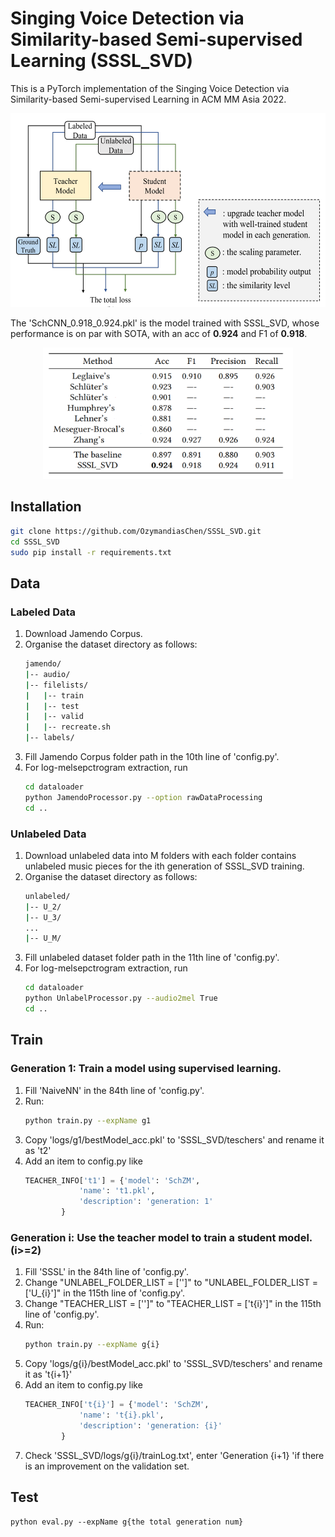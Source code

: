 # Singing Voice Detection via Similarity-based Semi-supervised Learning (SSSL_SVD)    

This is a PyTorch implementation of the Singing Voice Detection via Similarity-based Semi-supervised Learning in ACM MM Asia 2022.       
<div align=center><img width="560" height="310" src="./figs/SSSL_SVD_method.png" alt="Singing Voice Detection via Similarity-based Semi-supervised Learning"/></div>  
    
The 'SchCNN_0.918_0.924.pkl' is the model trained with SSSL_SVD, whose performance is on par with SOTA, with an acc of <strong>0.924</strong> and F1 of <strong>0.918</strong>.    
<div align=center><img width="400" height="210" src="./figs/SSSL_SVD_results.png" alt="Performance Comparison  on Jamendo Corpus"/></div>

## Installation    
```bash     
git clone https://github.com/OzymandiasChen/SSSL_SVD.git
cd SSSL_SVD
sudo pip install -r requirements.txt
```

## Data    
### Labeled Data    
1. Download Jamendo Corpus.    
2. Organise the dataset directory as follows:    
	```bash
	jamendo/
	|-- audio/
	|-- filelists/
	|	|-- train
	|	|-- test
	|	|-- valid
	|	|-- recreate.sh
	|-- labels/
	```
3. Fill Jamendo Corpus folder path in the 10th line of 'config.py'.    
4. For log-melsepctrogram extraction, run        
	```bash
	cd dataloader
	python JamendoProcessor.py --option rawDataProcessing
	cd ..
	```      
### Unlabeled Data      
1. Download unlabeled data into M folders with each folder contains unlabeled music pieces for the ith generation of SSSL_SVD training.     
2. Organise the dataset directory as follows:  
	```bash
	unlabeled/
	|-- U_2/
	|-- U_3/
	...
	|-- U_M/
	```
3. Fill unlabeled dataset folder path in the 11th line of 'config.py'.    
4. For log-melsepctrogram extraction, run        
	```bash
	cd dataloader
	python UnlabelProcessor.py --audio2mel True
	cd ..
	```    

## Train  
### Generation 1: Train a model using supervised learning.    
1. Fill 'NaiveNN' in the 84th line of 'config.py'.    
2. Run:
	```bash
	python train.py --expName g1
	```
3. Copy 'logs/g1/bestModel_acc.pkl' to 'SSSL_SVD/teschers' and rename it as 't2' 
4. Add an item to config.py like
	```python
	TEACHER_INFO['t1'] = {'model': 'SchZM', 
				'name': 't1.pkl',
				'description': 'generation: 1'
			}
	```
### Generation i: Use the teacher model to train a student model. (i>=2) 
1. Fill 'SSSL' in the 84th line of 'config.py'.   
2. Change "UNLABEL_FOLDER_LIST = ['']" to "UNLABEL_FOLDER_LIST = ['U_{i}']" in the 115th line of 'config.py'.  
3. Change "TEACHER_LIST = ['']" to "TEACHER_LIST = ['t{i}']" in the 115th line of 'config.py'.   
4. Run:
	```bash
	python train.py --expName g{i}
	```
5. Copy 'logs/g{i}/bestModel_acc.pkl' to 'SSSL_SVD/teschers' and rename it as 't{i+1}' 
6. Add an item to config.py like
	```python
	TEACHER_INFO['t{i}'] = {'model': 'SchZM', 
				'name': 't{i}.pkl',
				'description': 'generation: {i}'
			}
	```
7. Check 'SSSL_SVD/logs/g{i}/trainLog.txt', enter 'Generation {i+1} 'if there is an improvement on the validation set.   

## Test   
	python eval.py --expName g{the total generation num}    







